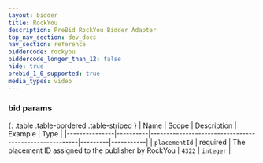 ```yaml
---
layout: bidder
title: RockYou
description: PreBid RockYou Bidder Adapter
top_nav_section: dev_docs
nav_section: reference
biddercode: rockyou
biddercode_longer_than_12: false
hide: true
prebid_1_0_supported: true
media_types: video
---
```


### bid params

{: .table .table-bordered .table-striped }
| Name          | Scope    | Description                                           | Example | Type      |
|---------------|----------|-------------------------------------------------------|---------|-----------|
| `placementId` | required | The placement ID assigned to the publisher by RockYou | `4322`  | `integer` |
